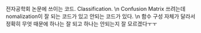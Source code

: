 전자공학회 논문에 쓰이는 코드. Classification. \n
 Confusion Matrix 쓰려는데 nomalization이 잘 되는 코드가 있고 안되는 코드가 있다. \n
 함수 구성 자체가 달라서 정확히 무엇 때문에 하나는 잘 되고 하나는 안되는지 잘 모르겠다ㅜㅜ
